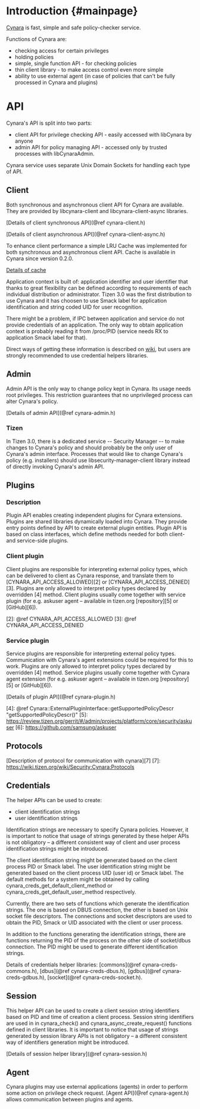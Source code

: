 Introduction {#mainpage}
============

[Cynara](https://wiki.tizen.org/wiki/Security:Cynara) is fast, simple and safe policy-checker
service.

Functions of Cynara are:
* checking access for certain privileges
* holding policies
* simple, single function API - for checking policies
* thin client library - to make access control even more simple
* ability to use external agent (in case of policies that can't be fully processed in Cynara and
  plugins)


# API
Cynara's API is split into two parts:
* client API for privilege checking API - easily accessed with libCynara by anyone
* admin API for policy managing API - accessed only by trusted processes with libCynaraAdmin.

Cynara service uses separate Unix Domain Sockets for handling each type of API.


## Client
Both synchronous and asynchronous client API for Cynara are available. They are provided by
libcynara-client and libcynara-client-async libraries.

[Details of client synchronous API](@ref cynara-client.h)

[Details of client asynchronous API](@ref cynara-client-async.h)

To enhance client performance a simple LRU Cache was implemented for both synchronous and
asynchronous client API. Cache is available in Cynara since version 0.2.0.

[Details of cache](https://wiki.tizen.org/wiki/Security:Cynara:API:client-cache)

Application context is built of: application identifier and user identifier that thanks to great
flexibility can be defined according to requirements of each individual distribution or
administrator. Tizen 3.0 was the first distribution to use Cynara and it has choosen to use Smack
label for application identification and string coded UID for user recognition.

There might be a problem, if IPC between application and service do not provide credentials of an
application. The only way to obtain application context is probably reading it from /proc/PID
(service needs RX to application Smack label for that).

Direct ways of getting these information is described on [wiki][1], but users are strongly
recommended to use credential helpers libraries.

[1]: https://wiki.tizen.org/wiki/Security:Cynara:ApplicationCredentials


## Admin
Admin API is the only way to change policy kept in Cynara. Its usage needs root privileges. This
restriction guarantees that no unprivileged process can alter Cynara's policy.

[Details of admin API](@ref cynara-admin.h)

### Tizen
In Tizen 3.0, there is a dedicated service -- Security Manager -- to make changes to Cynara's policy
and should probably be the only user of Cynara's admin interface. Processes that would like to
change Cynara's policy (e.g. installers) should use libsecurity-manager-client library instead of
directly invoking Cynara's admin API.

## Plugins
### Description
Plugin API enables creating independent plugins for Cynara extensions. Plugins are shared libraries
dynamically loaded into Cynara. They provide entry points defined by API to create external plugin
entities. Plugin API is based on class interfaces, which define methods needed for both client-
and service-side plugins.


### Client plugin
Client plugins are responsible for interpreting external policy types, which can be delivered
to client as Cynara response, and translate them to [CYNARA_API_ACCESS_ALLOWED][2] or
[CYNARA_API_ACCESS_DENIED][3]. Plugins are only allowed to interpret policy types declared by
overridden [4] method. Client plugins usually come together with service plugin (for e.g. askuser
agent – available in tizen.org [repository][5] or [GitHub][6]).

[2]: @ref CYNARA_API_ACCESS_ALLOWED
[3]: @ref CYNARA_API_ACCESS_DENIED


### Service plugin
Service plugins are responsible for interpreting external policy types. Communication with Cynara's
agent extensions could be required for this to work. Plugins are only allowed to interpret policy
types declared by overridden [4] method. Service plugins usually come together with Cynara agent
extension (for e.g. askuser agent – available in tizen.org [repository][5] or [GitHub][6]).

[Details of plugin API](@ref cynara-plugin.h)

[4]: @ref Cynara::ExternalPluginInterface::getSupportedPolicyDescr "getSupportedPolicyDescr()"
[5]: https://review.tizen.org/gerrit/#/admin/projects/platform/core/security/askuser
[6]: https://github.com/samsung/askuser


## Protocols
[Description of protocol for communication with cynara][7]
[7]: https://wiki.tizen.org/wiki/Security:Cynara:Protocols


## Credentials
The helper APIs can be used to create:
* client identification strings
* user identification strings

Identification strings are necessary to specify Cynara policies. However, it is important to notice
that usage of strings generated by these helper APIs is not obligatory – a different consistent way
of client and user process identification strings might be introduced.

The client identification string might be generated based on the client process PID or Smack label.
The user identification string might be generated based on the client process UID (user id) or
Smack label. The default methods for a system might be obtained by calling
cynara_creds_get_default_client_method or cynara_creds_get_default_user_method respectively.

Currently, there are two sets of functions which generate the identification strings.
The one is based on DBUS connection, the other is based on Unix socket file descriptors.
The connections and socket descriptors are used to obtain the PID, Smack or UID associated
with the client or user process.

In addition to the functions generating the identification strings, there are functions returning
the PID of the process on the other side of socket/dbus connection. The PID might be used to
generate different identification strings.

Details of credentials helper libraries:
[commons](@ref cynara-creds-commons.h),
[dbus](@ref cynara-creds-dbus.h),
[gdbus](@ref cynara-creds-gdbus.h),
[socket](@ref cynara-creds-socket.h).


## Session
This helper API can be used to create a client session string identifiers based on PID and time of
creation a client process. Session string identifiers are used in in cynara_check() and
cynara_async_create_request() functions defined in client libraries. It is important to notice that
usage of strings generated by session library APIs is not obligatory – a different consistent way
of identifiers generation might be introduced.

[Details of session helper library](@ref cynara-session.h)


## Agent
Cynara plugins may use external applications (agents) in order to perform some action on privilege
check request. [Agent API](@ref cynara-agent.h) allows communication between plugins and agents.
